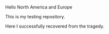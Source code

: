 Hello North America and Europe


This is my testing repository.

Here I successfully recovered from the tragedy.